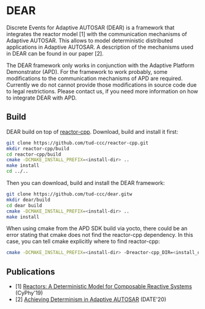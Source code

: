 # DEAR

Discrete Events for Adaptive AUTOSAR (DEAR) is a framework that integrates the
reactor model [1] with the communication mechanisms of Adaptive AUTOSAR. This
allows to model deterministic distributed applications in Adaptive AUTOSAR. A
description of the mechanisms used in DEAR can be found in our paper [2].

The DEAR framework only works in conjunction with the Adaptive Platform
Demonstrator (APD). For the framework to work probably, some modifications
to the communication mechanisms of APD are required. Currently we do not
cannot provide those modifications in source code due to legal restrictions.
Please contact us, if you need more information on how to integrate DEAR
with APD.

## Build

DEAR build on top of [reactor-cpp](https://github.com/tud-ccc/reactor-cpp). Download, build and install it first:

```sh
git clone https://github.com/tud-ccc/reactor-cpp.git
mkdir reactor-cpp/build
cd reactor-cpp/build
cmake -DCMAKE_INSTALL_PREFIX=<install-dir> ..
make install
cd ../..
```

Then you can download, build and install the DEAR framework:

```sh
git clone https://github.com/tud-ccc/dear.gitw
mkdir dear/build
cd dear build
cmake -DCMAKE_INSTALL_PREFIX=<install-dir> ..
make install
```

When using cmake from the APD SDK build via yocto, there could be an error stating that cmake does not find the reactor-cpp dependency. In this case, you can tell cmake explicitly where to find reactor-cpp:

```sh
cmake -DCMAKE_INSTALL_PREFIX=<install-dir> -Dreactor-cpp_DIR=<install_dir>/share/reactor-cpp/cmake ..
```

## Publications

- [1] [Reactors: A Deterministic Model for
Composable Reactive Systems](https://people.eecs.berkeley.edu/~marten/pdf/Lohstroh_etAl_CyPhy19.pdf) (CyPhy'19)
- [2] [Achieving Determinism in Adaptive AUTOSAR](https://arxiv.org/pdf/1912.01367) (DATE'20)
